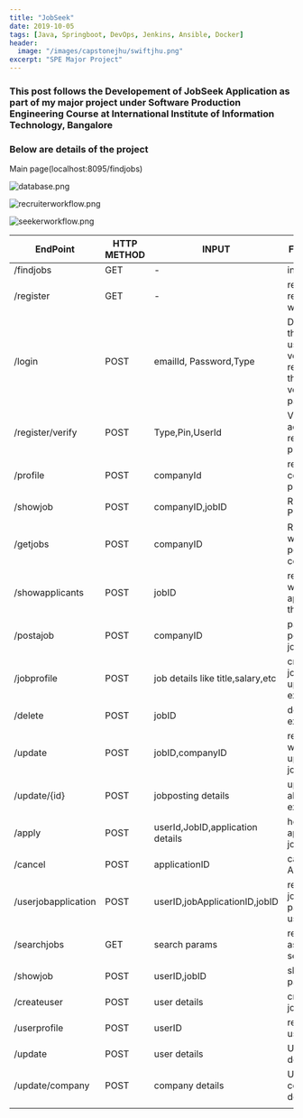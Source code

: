 ```yaml
---
title: "JobSeek"
date: 2019-10-05
tags: [Java, Springboot, DevOps, Jenkins, Ansible, Docker]
header:
  image: "/images/capstonejhu/swiftjhu.png"
excerpt: "SPE Major Project"
---
```


###  This post follows the Developement of JobSeek Application as part of my major project under Software Production Engineering Course at International Institute of Information Technology, Bangalore 

### Below are details of the project
Main page(localhost:8095/findjobs)

![database.png](https://s3-us-west-2.amazonaws.com/secure.notion-static.com/d2cab0bb-15c8-42b6-8d79-14749aaa1e77/database.png)

![recruiterworkflow.png](https://s3-us-west-2.amazonaws.com/secure.notion-static.com/5bde086b-f8de-441b-b3ff-e673efe781ea/recruiterworkflow.png)

![seekerworkflow.png](https://s3-us-west-2.amazonaws.com/secure.notion-static.com/4baf3fac-be1d-469e-a98a-7e9ec67f9b17/seekerworkflow.png)

| EndPoint | HTTP METHOD | INPUT | Functionality | Controller |
| --- | --- | --- | --- | --- |
| /findjobs | GET | - | index page | Main |
| /register | GET | - | returns register.jsp webpage | Main |
| /login | POST | emailId, Password,Type | Depending on the type of user and his verification, redirects to the profile or verification page. | Main |
| /register/verify | POST | Type,Pin,UserId | Verifies user account and redirects to profile page | Main |
| /profile | POST | companyId | redirects to company profile page | Company |
| /showjob | POST | companyID,jobID | Returns Job Profile page | Company |
| /getjobs | POST | companyID | Return page with all jobs posted by this company | Company |
| /showapplicants | POST | jobID | returns page with all applicants for this job | Company |
| /postajob | POST | companyID | page for posting a new job | JobPosting |
| /jobprofile | POST | job details like title,salary,etc | creates a new job posting or updates an existing one | JobPosting |
| /delete | POST | jobID | delete an existing job | JobPosting |
| /update | POST | jobID,companyID | returns webpage for updating a job posting | JobPosting |
| /update/{id} | POST | jobposting details | updates already existing job | JobPosting |
| /apply | POST | userId,JobID,application details | helps applying for a job | JobApplication |
| /cancel | POST | applicationID | cancel Job Application | JobApplication |
| /userjobapplication | POST | userID,jobApplicationID,jobID | return jobapplication page for a user | JobApplication |
| /searchjobs | GET | search params | returns jobs as per the search filters | JobSeeker |
| /showjob | POST | userID,jobID | shows job page to user | JobSeeker |
| /createuser | POST | user details | creates new jobseeker | JobSeeker |
| /userprofile | POST | userID | redirects to user profile | JobSeeker |
| /update | POST | user details | Updates user details | JobSeeker |
| /update/company | POST | company details | Updates company details | JobSeeker |
|  |  |  |  |  |